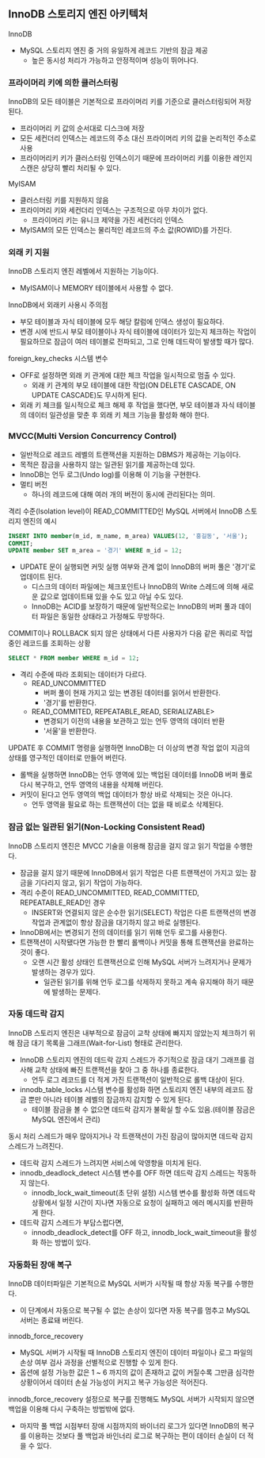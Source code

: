 ## InnoDB 스토리지 엔진 아키텍처
InnoDB
- MySQL 스토리지 엔진 중 거의 유일하게 레코드 기반의 잠금 제공
    - 높은 동시성 처리가 가능하고 안정적이며 성능이 뛰어나다.

### 프라이머리 키에 의한 클러스터링
InnoDB의 모든 테이블은 기본적으로 프라이머리 키를 기준으로 클러스터링되어 저장된다.
- 프라이머리 키 값의 순서대로 디스크에 저장
- 모든 세컨더리 인덱스는 레코드의 주소 대신 프라이머리 키의 값을 논리적인 주소로 사용
- 프라이머리키 키가 클러스터링 인덱스이기 때문에 프라이머리 키를 이용한 레인지 스캔은 상당히 빨리 처리될 수 있다.

MyISAM
- 클러스터링 키를 지원하지 않음
- 프라이머리 키와 세컨더리 인덱스는 구조적으로 아무 차이가 없다.
    - 프라이머리 키는 유니크 제약을 가진 세컨더리 인덱스
- MyISAM의 모든 인덱스는 물리적인 레코드의 주소 값(ROWID)를 가진다.

### 외래 키 지원
InnoDB 스토리지 엔진 레벨에서 지원하는 기능이다.
- MyISAM이나 MEMORY 테이블에서 사용할 수 없다.

InnoDB에서 외래키 사용시 주의점
- 부모 테이블과 자식 테이블에 모두 해당 칼럼에 인덱스 생성이 필요하다.
- 변경 시에 반드시 부모 테이블이나 자식 테이블에 데이터가 있는지 체크하는 작업이 필요하므로 잠금이 여러 테이블로 전파되고, 그로 인해 데드락이 발생할 때가 많다.

foreign_key_checks 시스템 변수
- OFF로 설정하면 외래 키 관게에 대한 체크 작업을 일시적으로 멈출 수 있다.
    - 외래 키 관계의 부모 테이블에 대한 작업(ON DELETE CASCADE, ON UPDATE CASCADE)도 무시하게 된다.
- 외래 키 체크를 일시적으로 체크 해제 후 작업을 했다면, 부모 테이블과 자식 테이블의 데이터 일관성을 맞춘 후 외래 키 체크 기능을 활성화 해야 한다.

### MVCC(Multi Version Concurrency Control)
- 일반적으로 레코드 레벨의 트랜잭션을 지원하는 DBMS가 제공하는 기능이다.
- 목적은 잠금을 사용하지 않는 일관된 읽기를 제공하는데 있다.
- InnoDB는 언두 로그(Undo log)를 이용해 이 기능을 구현한다.
- 멀티 버전
    - 하나의 레코드에 대해 여러 개의 버전이 동시에 관리된다는 의미.

격리 수준(Isolation level)이 READ_COMMITTED인 MySQL 서버에서 InnoDB 스토리지 엔진의 예시
```sql
INSERT INTO member(m_id, m_name, m_area) VALUES(12, '홍길동', '서울');
COMMIT;
UPDATE member SET m_area = '경기' WHERE m_id = 12;
```
- UPDATE 문이 실행되면 커밋 실행 여부와 관계 없이 InnoDB의 버퍼 풀은 '경기'로 업데이트 된다.
    - 디스크의 데이터 파일에는 체크포인트나 InnoDB의 Write 스레드에 의해 새로운 값으로 업데이트돼 있을 수도 있고 아닐 수도 있다.
    - InnoDB는 ACID를 보장하기 때문에 일반적으로는 InnoDB의 버퍼 풀과 데이터 파일은 동일한 상태라고 가정해도 무방하다.

COMMIT이나 ROLLBACK 되지 않은 상태에서 다른 사용자가 다음 같은 쿼리로 작업중인 레코드를 조회하는 상황
```sql
SELECT * FROM member WHERE m_id = 12;
```
- 격리 수준에 따라 조회되는 데이터가 다르다.
    - READ_UNCOMMITTED 
        - 버퍼 풀이 현재 가지고 있는 변경된 데이터를 읽어서 반환한다.
        - '경기'를 반환한다.
    - READ_COMMITED, REPEATABLE_READ, SERIALIZABLE>
        - 변경되기 이전의 내용을 보관하고 있는 언두 영역의 데이터 반환
        - '서울'을 반환한다.

UPDATE 후 COMMIT 명령을 실행하면 InnoDB는 더 이상의 변경 작업 없이 지금의 상태를 영구적인 데이터로 만들어 버린다.
- 롤백을 실행하면 InnoDB는 언두 영역에 있는 백업된 데이터를 InnoDB 버퍼 풀로 다시 복구하고, 언두 영역의 내용을 삭제해 버린다.
- 커밋이 된다고 언두 영역의 백업 데이터가 항상 바로 삭제되는 것은 아니다.
    - 언두 영역을 필요로 하는 트랜잭션이 더는 없을 때 비로소 삭제된다.

### 잠금 없는 일관된 읽기(Non-Locking Consistent Read)
InnoDB 스토리지 엔진은 MVCC 기술을 이용해 잠금을 걸지 않고 읽기 작업을 수행한다.
- 잠금을 걸지 않기 때문에 InnoDB에서 읽기 작업은 다른 트랜잭션이 가지고 있는 잠금을 기다리지 않고, 읽기 작업이 가능하다.
- 격리 수준이 READ_UNCOMMITTED, READ_COMMITTED, REPEATABLE_READ인 경우
    - INSERT와 연결되지 않은 순수한 읽기(SELECT) 작업은 다른 트랜잭션의 변경 작업과 관계없이 항상 잠금을 대기하지 않고 바로 실행된다.
- InnoDB에서는 변경되기 전의 데이터를 읽기 위해 언두 로그를 사용한다.
- 트랜잭션이 시작됐다면 가능한 한 빨리 롤백이나 커밋을 통해 트랜잭션을 완료하는 것이 좋다.
    - 오랜 시간 활성 상태인 트랜잭션으로 인해 MySQL 서버가 느려지거나 문제가 발생하는 경우가 있다.
        - 일관된 읽기를 위해 언두 로그를 삭제하지 못하고 계속 유지해야 하기 때문에 발생하는 문제다.

### 자동 데드락 감지
InnoDB 스토리지 엔진은 내부적으로 잠금이 교착 상태에 빠지지 않았는지 체크하기 위해 잠금 대기 목록을 그래프(Wait-for-List) 형태로 관리한다.
- InnoDB 스토리지 엔진의 데드락 감지 스레드가 주기적으로 잠금 대기 그래프를 검사해 교착 상태에 빠진 트랜잭션을 찾아 그 중 하나를 종료한다.
    - 언두 로그 레코드를 더 적게 가진 트랜잭션이 일반적으로 롤백 대상이 된다.
- innodb_table_locks 시스템 변수를 활성화 하면 스토리지 엔진 내부의 레코드 잠금 뿐만 아니라 테이블 레벨의 잠금까지 감지할 수 있게 된다.
    - 테이블 잠금을 볼 수 없으면 데드락 감지가 불확실 할 수도 있음.(테이블 잠금은 MySQL 엔진에서 관리)

동시 처리 스레드가 매우 많아지거나 각 트랜잭션이 가진 잠금이 많아지면 데드락 감지 스레드가 느려진다.
- 데드락 감지 스레드가 느려지면 서비스에 악영향을 미치게 된다.
- innodb_deadlock_detect 시스템 변수를 OFF 하면 데드락 감지 스레드는 작동하지 않는다.
    - innodb_lock_wait_timeout(초 단위 설정) 시스템 변수를 활성화 하면 데드락 상황에서 일정 시간이 지나면 자동으로 요청이 실패하고 에러 메시지를 반환하게 한다.
- 데드락 감지 스레드가 부담스럽다면, 
    - innodb_deadlock_detect를 OFF 하고, innodb_lock_wait_timeout을 활성화 하는 방법이 있다.

### 자동화된 장애 복구
InnoDB 데이터파일은 기본적으로 MySQL 서버가 시작될 때 항상 자동 복구를 수행한다.
- 이 단계에서 자동으로 복구될 수 없는 손상이 있다면 자동 복구를 멈추고 MySQL 서버는 종료돼 버린다.

innodb_force_recovery
- MySQL 서버가 시작될 때 InnoDB 스토리지 엔진이 데이터 파일이나 로그 파일의 손상 여부 검사 과정을 선별적으로 진행할 수 있게 한다.
- 옵션에 설정 가능한 값은 1 ~ 6 까지의 값이 존재하고 값이 커질수록 그만큼 심각한 상황이어서 데이터 손실 가능성이 커지고 복구 가능성은 적어진다.

innodb_force_recovery 설정으로 복구를 진행해도 MySQL 서버가 시작되지 않으면 백업을 이용해 다시 구축하는 방법밖에 없다.
- 마지막 풀 백업 시점부터 장애 시점까지의 바이너리 로그가 있다면 InnoDB의 복구를 이용하는 것보다 풀 백업과 바인너리 로그로 복구하는 편이 데이터 손실이 더 적을 수 있다.